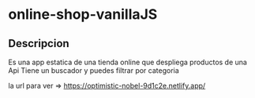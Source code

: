 # online-shop-vanillaJS

## Descripcion
Es una app estatica de una tienda online que despliega productos de una Api
Tiene un buscador y puedes filtrar por categoria

la url para ver => https://optimistic-nobel-9d1c2e.netlify.app/

